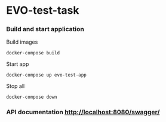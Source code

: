 # EVO-test-task

### Build and start application

Build images

```
docker-compose build
```

Start app

```
docker-compose up evo-test-app
```

Stop all

```
docker-compose down
```

### API documentation [http://localhost:8080/swagger/](http://localhost:8080/swagger/)

